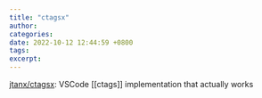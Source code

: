 ```yaml
---
title: "ctagsx"
author: 
categories: 
date: 2022-10-12 12:44:59 +0800
tags: 
excerpt: 
---
```




[jtanx/ctagsx](https://github.com/jtanx/ctagsx): VSCode [[ctags]] implementation that actually works



















